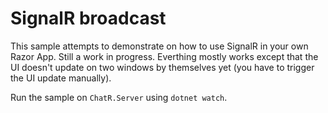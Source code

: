 # SignalR broadcast

This sample attempts to demonstrate on how to use SignalR in your own Razor App. Still a work in progress. Everthing mostly works except that the UI doesn't update on two windows by themselves yet (you have to trigger the UI update manually).

Run the sample on `ChatR.Server` using `dotnet watch`.